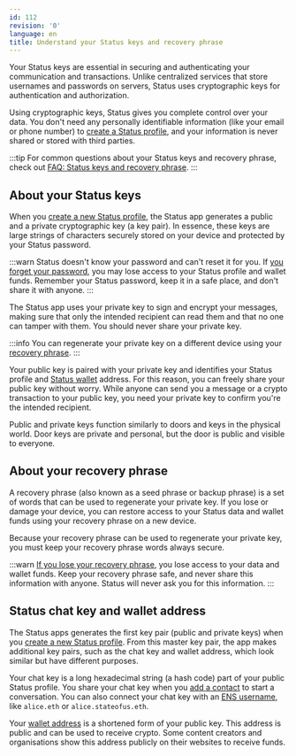```yaml
---
id: 112
revision: '0'
language: en
title: Understand your Status keys and recovery phrase
---
```


Your Status keys are essential in securing and authenticating your communication and transactions. Unlike centralized services that store usernames and passwords on servers, Status uses cryptographic keys for authentication and authorization.

Using cryptographic keys, Status gives you complete control over your data. You don't need any personally identifiable information (like your email or phone number) to [create a Status profile](../getting-started/run-the-status-app-for-the-first-time), and your information is never shared or stored with third parties.

:::tip
For common questions about your Status keys and recovery phrase, check out [FAQ: Status keys and recovery phrase](./faq-status-keys-and-recovery-phrase).
:::

## About your Status keys

When you [create a new Status profile](../getting-started/run-the-status-app-for-the-first-time), the Status app generates a public and a private cryptographic key (a key pair). In essence, these keys are large strings of characters securely stored on your device and protected by your Status password.

:::warn
Status doesn't know your password and can't reset it for you. If [you forget your password](../if-you-lose-your-password-or-recovery-phrase), you may lose access to your Status profile and wallet funds. Remember your Status password, keep it in a safe place, and don't share it with anyone.
:::

The Status app uses your private key to sign and encrypt your messages, making sure that only the intended recipient can read them and that no one can tamper with them. You should never share your private key.

:::info
You can regenerate your private key on a different device using your [recovery phrase](#about-your-recovery-phrase).
:::

Your public key is paired with your private key and identifies your Status profile and [Status wallet](../status-wallet/status-wallet-your-quick-start-guide) address. For this reason, you can freely share your public key without worry. While anyone can send you a message or a crypto transaction to your public key, you need your private key to confirm you're the intended recipient.

Public and private keys function similarly to doors and keys in the physical world. Door keys are private and personal, but the door is public and visible to everyone.

## About your recovery phrase

A recovery phrase (also known as a seed phrase or backup phrase) is a set of words that can be used to regenerate your private key. If you lose or damage your device, you can restore access to your Status data and wallet funds using your recovery phrase on a new device.

Because your recovery phrase can be used to regenerate your private key, you must keep your recovery phrase words always secure.

:::warn
[If you lose your recovery phrase](../if-you-lose-your-password-or-recovery-phrase), you lose access to your data and wallet funds. Keep your recovery phrase safe, and never share this information with anyone. Status will never ask you for this information.
:::

## Status chat key and wallet address

The Status apps generates the first key pair (public and private keys) when you [create a new Status profile](../getting-started/run-the-status-app-for-the-first-time). From this master key pair, the app makes additional key pairs, such as the chat key and wallet address, which look similar but have different purposes.

Your chat key is a long hexadecimal string (a hash code) part of your public Status profile. You share your chat key when you [add a contact](./add-a-contact-in-status) to start a conversation. You can also connect your chat key with an [ENS username](https://ens.domains/), like `alice.eth` or `alice.stateofus.eth`.

Your [wallet address](../status-wallet/about-your-wallet-accounts-and-addresses) is a shortened form of your public key. This address is public and can be used to receive crypto. Some content creators and organisations show this address publicly on their websites to receive funds.

